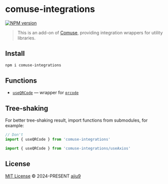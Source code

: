 # comuse-integrations

[![NPM version](https://img.shields.io/npm/v/comuse-integrations?color=a1b858)](https://www.npmjs.com/package/comuse-integrations)

> This is an add-on of [Comuse](https://github.com/ajiu9/comuse), providing integration wrappers for utility libraries.

## Install

```bash
npm i comuse-integrations
```

## Functions

<!--GENERATED LIST, DO NOT MODIFY MANUALLY-->
<!--FUNCTIONS_LIST_STARTS-->

- [`useQRCode`](https://vueuse.org/integrations/useQRCode/) — wrapper for [`qrcode`](https://github.com/soldair/node-qrcode)

<!--FUNCTIONS_LIST_ENDS-->

## Tree-shaking

For better tree-shaking result, import functions from submodules, for example:

```ts
// Don't
import { useQRCode } from 'comuse-integrations'

import { useQRCode } from 'comuse-integrations/useAxios'
```

## License

[MIT License](https://github.com/ajiu9/comuse/blob/main/LICENSE) © 2024-PRESENT [ajiu9](https://github.com/ajiu9)
